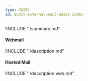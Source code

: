 ```yaml
---
type: ADIDS
id: audit-external-mail-adids-index
...
```


!INCLUDE "./summary.md"

#### Webmail
!INCLUDE "./description.md"

#### Hosted Mail
!INCLUDE "./description.web.md"
